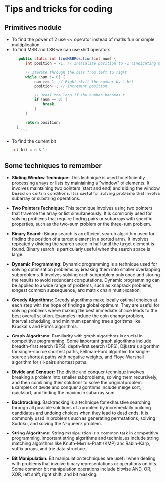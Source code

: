 # Tips and tricks for coding
## Primitives module
- To find the power of 2 use << operator instead of maths fun or simple multiplication.
- To find MSB and LSB we can use shift operators 
  ```java
     public static int findMSBPosition(int num) {
        int position = -1; // Initialize position to -1 (indicating not found)

        // Iterate through the bits from left to right
        while (num != 0) {
            num >>= 1; // Right shift the number by 1 bit
            position++; // Increment position

            // Break the loop if the number becomes 0
            if (num == 0) {
                break;
            }
        }

        return position;
    }
      ```

- To find the current bit
    ```java
    int bit = n & 1;
    ```

## Some techniques to remember 

- **Sliding Window Technique:** This technique is used for efficiently processing arrays or lists by maintaining a "window" of elements. It involves maintaining two pointers (start and end) and sliding the window based on certain conditions. It is useful for solving problems that involve subarray or substring operations.


- **Two Pointers Technique:** This technique involves using two pointers that traverse the array or list simultaneously. It is commonly used for solving problems that require finding pairs or subarrays with specific properties, such as the two-sum problem or the three-sum problem.


- **Binary Search:** Binary search is an efficient search algorithm used for finding the position of a target element in a sorted array. It involves repeatedly dividing the search space in half until the target element is found. Binary search is particularly useful when the search space is large.


- **Dynamic Programming:** Dynamic programming is a technique used for solving optimization problems by breaking them into smaller overlapping subproblems. It involves solving each subproblem only once and storing the results to avoid redundant computations. Dynamic programming can be applied to a wide range of problems, such as knapsack problems, longest common subsequence, and matrix chain multiplication.


- **Greedy Algorithms:** Greedy algorithms make locally optimal choices at each step with the hope of finding a global optimum. They are useful for solving problems where making the best immediate choice leads to the best overall solution. Examples include the coin change problem, interval scheduling, and minimum spanning tree algorithms like Kruskal's and Prim's algorithms.


- **Graph Algorithms:** Familiarity with graph algorithms is crucial in competitive programming. Some important graph algorithms include breadth-first search (BFS), depth-first search (DFS), Dijkstra's algorithm for single-source shortest paths, Bellman-Ford algorithm for single-source shortest paths with negative weights, and Floyd-Warshall algorithm for all-pairs shortest paths.


- **Divide and Conquer:** The divide and conquer technique involves breaking a problem into smaller subproblems, solving them recursively, and then combining their solutions to solve the original problem. Examples of divide and conquer algorithms include merge sort, quicksort, and finding the maximum subarray sum.


- **Backtracking:** Backtracking is a technique for exhaustive searching through all possible solutions of a problem by incrementally building candidates and undoing choices when they lead to dead ends. It is commonly used in problems such as generating permutations, solving Sudoku, and solving the N-queens problem.


- **String Algorithms:** String manipulation is a common task in competitive programming. Important string algorithms and techniques include string matching algorithms like Knuth-Morris-Pratt (KMP) and Rabin-Karp, suffix arrays, and trie data structure.


- **Bit Manipulation:** Bit manipulation techniques are useful when dealing with problems that involve binary representations or operations on bits. Some common bit manipulation operations include bitwise AND, OR, XOR, left shift, right shift, and bit masking.
